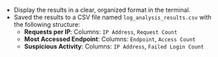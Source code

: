- Display the results in a clear, organized format in the terminal.
- Saved the results to a CSV file named `log_analysis_results.csv` with the following structure:
    - **Requests per IP**: Columns: `IP Address`, `Request Count`
    - **Most Accessed Endpoint**: Columns: `Endpoint`, `Access Count`
    - **Suspicious Activity**: Columns: `IP Address`, `Failed Login Count`
